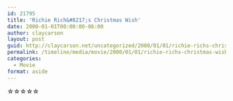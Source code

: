 ```yaml
---
id: 21795
title: 'Richie Rich&#8217;s Christmas Wish'
date: 2000-01-01T00:00:00-06:00
author: claycarson
layout: post
guid: http://claycarson.net/uncategorized/2000/01/01/richie-richs-christmas-wish/
permalink: /timeline/media/movie/2000/01/01/richie-richs-christmas-wish/
categories:
  - Movie
format: aside
---
```

<div class="media-details"></div>

<div class="media-creator"></div>

<div class="media-rating">☆☆☆☆☆</div>